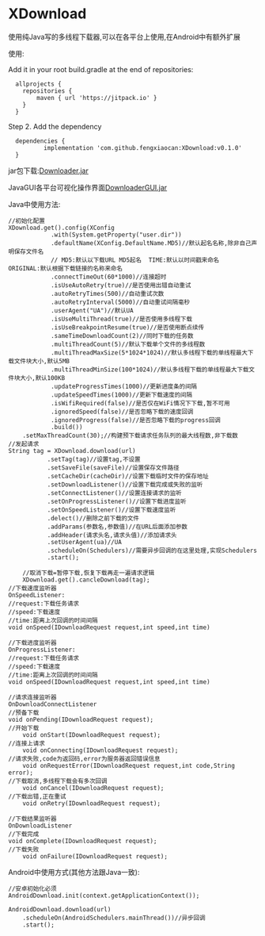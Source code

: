 # XDownload

使用纯Java写的多线程下载器,可以在各平台上使用,在Android中有额外扩展

使用:

Add it in your root build.gradle at the end of repositories:

	  allprojects {
	  	repositories {
	  		maven { url 'https://jitpack.io' }
	  	}
	  }
  
Step 2. Add the dependency

	  dependencies {
	          implementation 'com.github.fengxiaocan:XDownload:v0.1.0'
	  }
  
jar包下载:[Downloader.jar](./javalib/javalib.jar)

JavaGUI各平台可视化操作界面[DownloaderGUI.jar](./DownloaderGUI.jar)

Java中使用方法:
	
	//初始化配置
	XDownload.get().config(XConfig
                .with(System.getProperty("user.dir"))
                .defaultName(XConfig.DefaultName.MD5)//默认起名名称,除非自己声明保存文件名
                // MD5:默认以下载URL MD5起名  TIME:默认以时间戳来命名  ORIGINAL:默认根据下载链接的名称来命名
                .connectTimeOut(60*1000)//连接超时
                .isUseAutoRetry(true)//是否使用出错自动重试
                .autoRetryTimes(500)//自动重试次数
                .autoRetryInterval(5000)//自动重试间隔毫秒
                .userAgent("UA")//默认UA
                .isUseMultiThread(true)//是否使用多线程下载
                .isUseBreakpointResume(true)//是否使用断点续传
                .sameTimeDownloadCount(2)//同时下载的任务数
                .multiThreadCount(5)//默认下载单个文件的多线程数
                .multiThreadMaxSize(5*1024*1024)//默认多线程下载的单线程最大下载文件块大小,默认5MB
                .multiThreadMinSize(100*1024)//默认多线程下载的单线程最大下载文件块大小,默认100KB
                .updateProgressTimes(1000)//更新进度条的间隔
                .updateSpeedTimes(1000)//更新下载速度的间隔
                .isWifiRequired(false)//是否仅在WiFi情况下下载,暂不可用
                .ignoredSpeed(false)//是否忽略下载的速度回调
                .ignoredProgress(false)//是否忽略下载的progress回调
                .build())
		.setMaxThreadCount(30);//构建预下载请求任务队列的最大线程数,非下载数
	//发起请求
	String tag = XDownload.download(url)
               .setTag(tag)//设置tag,不设置
               .setSaveFile(saveFile)//设置保存文件路径
               .setCacheDir(cacheDir)//设置下载临时文件的保存地址
               .setDownloadListener()//设置下载完成或失败的监听
               .setConnectListener()//设置连接请求的监听
               .setOnProgressListener()//设置下载进度监听
               .setOnSpeedListener()//设置下载速度监听
               .delect()//删除之前下载的文件
               .addParams(参数名,参数值)//在URL后面添加参数
               .addHeader(请求头名,请求头值)//添加请求头
               .setUserAgent(ua)//UA
               .scheduleOn(Schedulers)//需要异步回调的在这里处理,实现Schedulers
               .start();
	       
        //取消下载=暂停下载,恢复下载再走一遍请求逻辑
        XDownload.get().cancleDownload(tag);
	//下载速度监听器
	OnSpeedListener:
	//request:下载任务请求
	//speed:下载速度
	//time:距离上次回调的时间间隔
	void onSpeed(IDownloadRequest request,int speed,int time)

	//下载进度监听器
	OnProgressListener:
	//request:下载任务请求
	//speed:下载速度
	//time:距离上次回调的时间间隔
	void onSpeed(IDownloadRequest request,int speed,int time)
	
	//请求连接监听器
	OnDownloadConnectListener
	//预备下载
	void onPending(IDownloadRequest request);
	//开始下载
    	void onStart(IDownloadRequest request);
	//连接上请求
    	void onConnecting(IDownloadRequest request);
	//请求失败,code为返回码,error为服务器返回错误信息
    	void onRequestError(IDownloadRequest request,int code,String error);
	//下载取消,多线程下载会有多次回调
    	void onCancel(IDownloadRequest request);
	//下载出错,正在重试
    	void onRetry(IDownloadRequest request);
	
	//下载结果监听器
	OnDownloadListener
	//下载完成
	void onComplete(IDownloadRequest request);
	//下载失败
    	void onFailure(IDownloadRequest request);


Android中使用方式(其他方法跟Java一致):

	//安卓初始化必须
	AndroidDownload.init(context.getApplicationContext());
	
	AndroidDownload.download(url)
		.scheduleOn(AndroidSchedulers.mainThread())//异步回调
		.start();
	
